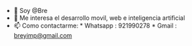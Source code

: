 - 👋 Soy @Bre
- 👀 Me interesa el desarrollo movil, web e inteligencia artificial
- 📫 Como contactarme:
                      * Whatsapp : 921990278
                      * Gmail    : breyimp@gmail.com
                      

<!---
Bre/Bre is a ✨ special ✨ repository because its `README.md` (this file) appears on your GitHub profile.
You can click the Preview link to take a look at your changes.
--->
